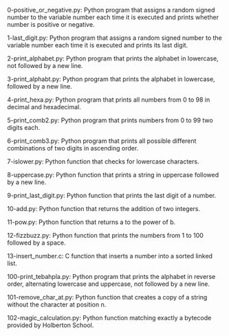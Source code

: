 0-positive_or_negative.py: Python program that assigns a random signed number to the variable number each time it is executed and prints whether number is positive or negative.

1-last_digit.py: Python program that assigns a random signed number to the variable number each time it is executed and prints its last digit.

2-print_alphabet.py: Python program that prints the alphabet in lowercase, not followed by a new line.

3-print_alphabt.py: Python program that prints the alphabet in lowercase, followed by a new line.

4-print_hexa.py: Python program that prints all numbers from 0 to 98 in decimal and hexadecimal.

5-print_comb2.py: Python program that prints numbers from 0 to 99 two digits each.

6-print_comb3.py: Python program that prints all possible different combinations of two digits in ascending order.

7-islower.py: Python function that checks for lowercase characters.

8-uppercase.py: Python function that prints a string in uppercase followed by a new line.

9-print_last_digit.py: Python function that prints the last digit of a number.

10-add.py: Python function that returns the addition of two integers.

11-pow.py: Python function that returns a to the power of b.

12-fizzbuzz.py: Python function that prints the numbers from 1 to 100 followed by a space.

13-insert_number.c: C function that inserts a number into a sorted linked list.

100-print_tebahpla.py: Python program that prints the alphabet in reverse order, alternating lowercase and uppercase, not followed by a new line.

101-remove_char_at.py: Python function that creates a copy of a string without the character at position n.

102-magic_calculation.py: Python function matching exactly a bytecode provided by Holberton School.
